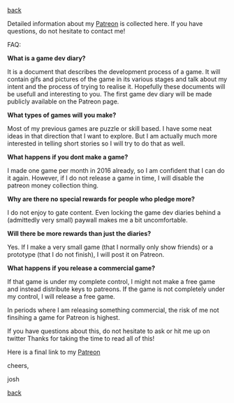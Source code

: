 [back](index)

Detailed information about my [Patreon](https://www.patreon.com/stuffedwombat) is collected here.
If you have questions, do not hesitate to contact me!

FAQ:

**What is a game dev diary?**

It is a document that describes the development process of a game.
It will contain gifs and pictures of the game in its various stages and talk about my intent and the process of trying to realise it.
Hopefully these documents will be usefull and interesting to you.
The first game dev diary will be made publicly available on the Patreon page.



**What types of games will you make?**

Most of my previous games are puzzle or skill based. 
I have some neat ideas in that direction that I want to explore.
But I am actually much more interested in telling short stories so I will try to do that as well.


**What happens if you dont make a game?**

I made one game per month in 2016 already, so I am confident that I can do it again. 
However, if I do not release a game in time, I will disable the patreon money collection thing.


**Why are there no special rewards for people who pledge more?**

I do not enjoy to gate content.
Even locking the game dev diaries behind a (admittedly very small) paywall makes me a bit uncomfortable.


**Will there be more rewards than just the diaries?**

Yes.
If I make a very small game (that I normally only show friends) or a prototype (that I do not finish), I will post it on Patreon.


**What happens if you release a commercial game?**

If that game is under my complete control, I might not make a free game and instead distribute keys to patreons.
If the game is not completely under my control, I will release a free game.

In periods where I am releasing something commercial, the risk of me not finsihing a game for Patreon is highest.


If you have questions about this, do not hesitate to ask or hit me up on twitter
Thanks for taking the time to read all of this!

Here is a final link to my [Patreon](https://www.patreon.com/stuffedwombat)

cheers,

josh

[back](index) 
